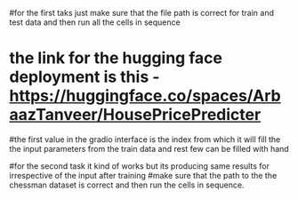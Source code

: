 #for the first taks just make sure that the file path is correct for train and test data and then run all the cells in sequence
# the link for the hugging face deployment is this - https://huggingface.co/spaces/ArbaazTanveer/HousePricePredicter
#the first value in the gradio interface is the index from which it will fill the the input parameters from the train data and rest few can be filled with hand




#for the second task it kind of works but its producing same results for irrespective of the input after training
#make sure that the path to the the chessman dataset is correct and then run the cells in sequence.
